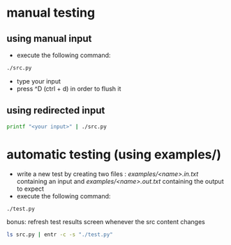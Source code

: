 # manual testing

## using manual input
- execute the following command:
```sh
./src.py
```
- type your input
- press ^D (ctrl + d) in order to flush it

## using redirected input
```sh
printf "<your input>" | ./src.py
```

# automatic testing (using examples/)
- write a new test by creating two files : *examples/\<name\>.in.txt* containing an input and *examples/\<name\>.out.txt* containing the output to expect
- execute the following command:
```sh
./test.py
```

bonus: refresh test results screen whenever the src content changes
```sh
ls src.py | entr -c -s "./test.py"
```
